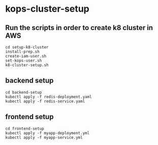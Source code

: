 # kops-cluster-setup

## Run the scripts in order to create k8 cluster in AWS

```
cd setup-k8-cluster
install-prep.sh
create-iam-user.sh
set-kops-user.sh
k8-cluster-setup.sh

```

## backend  setup

```
cd backend-setup
kubectl apply -f redis-deployment.yaml
kubectl apply -f redis-service.yaml

```

## frontend  setup

```
cd frontend-setup
kubectl apply -f myapp-deployment.yml
kubectl apply -f myapp-service.yml

```
